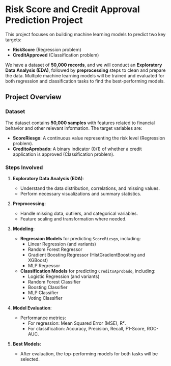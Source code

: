 # Risk Score and Credit Approval Prediction Project

This project focuses on building machine learning models to predict two key targets:
- **RiskScore** (Regression problem)
- **CreditApproved** (Classification problem)

We have a dataset of **50,000 records**, and we will conduct an **Exploratory Data Analysis (EDA)**, followed by **preprocessing** steps to clean and prepare the data. Multiple machine learning models will be trained and evaluated for both regression and classification tasks to find the best-performing models.

## Project Overview

### Dataset
The dataset contains **50,000 samples** with features related to financial behavior and other relevant information. The target variables are:
- **ScoreRiesgo**: A continuous value representing the risk level (Regression problem).
- **CreditoAprobado**: A binary indicator (0/1) of whether a credit application is approved (Classification problem).

### Steps Involved
1. **Exploratory Data Analysis (EDA)**:
   - Understand the data distribution, correlations, and missing values.
   - Perform necessary visualizations and summary statistics.
2. **Preprocessing**:
   - Handle missing data, outliers, and categorical variables.
   - Feature scaling and transformation where needed.
3. **Modeling**:
   - **Regression Models** for predicting `ScoreRiesgo`, including:
     - Linear Regression (and variants)
     - Random Forest Regressor
     - Gradient Boosting Regressor (HistGradientBoosting and XGBoost)
     - MLP Regressor
   - **Classification Models** for predicting `CreditoAprobado`, including:
     - Logistic Regression (and variants)
     - Random Forest Classifier
     - Boosting Classifier
     - MLP Classifier
     - Voting Classifier
4. **Model Evaluation**:
   - Performance metrics:
     - For regression: Mean Squared Error (MSE), R².
     - For classification: Accuracy, Precision, Recall, F1-Score, ROC-AUC.

5. **Best Models**:
   - After evaluation, the top-performing models for both tasks will be selected.


